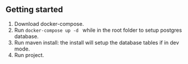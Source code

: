 ## Getting started

1. Download docker-compose.
2. Run `docker-compose up -d ` while in the root folder to setup postgres database.
3. Run maven install: the install will setup the database tables if in dev mode.
4. Run project.
